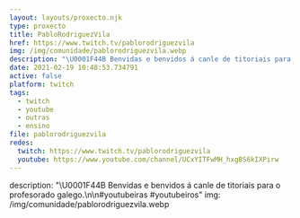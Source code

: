 ```yaml
---
layout: layouts/proxecto.njk
type: proxecto
title: PabloRodriguezVila
href: https://www.twitch.tv/pablorodriguezvila
img: /img/comunidade/pablorodriguezvila.webp
description: "\U0001F44B Benvidas e benvidos á canle de titoriais para o profesorado galego.\n\n#youtubeiras #youtubeiros"
date: 2021-02-19 10:48:53.734791
active: false
platform: twitch
tags:
  - twitch
  - youtube
  - outras
  - ensino
file: pablorodriguezvila
redes:
  twitch: https://www.twitch.tv/pablorodriguezvila
  youtube: https://www.youtube.com/channel/UCxYITFwMH_hxgBS6kIXPirw
---
```

description: "\U0001F44B Benvidas e benvidos á canle de titoriais para o profesorado galego.\n\n#youtubeiras #youtubeiros"
img: /img/comunidade/pablorodriguezvila.webp
